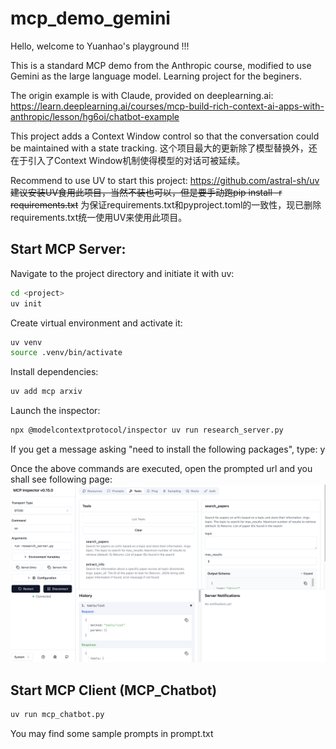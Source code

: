 # mcp_demo_gemini

Hello, welcome to Yuanhao's playground !!!

This is a standard MCP demo from the Anthropic course, modified to use Gemini as the large language model. Learning project for the beginers.

The origin example is with Claude, provided on deeplearning.ai: https://learn.deeplearning.ai/courses/mcp-build-rich-context-ai-apps-with-anthropic/lesson/hg6oi/chatbot-example

This project adds a Context Window control so that the conversation could be maintained with a state tracking.
这个项目最大的更新除了模型替换外，还在于引入了Context Window机制使得模型的对话可被延续。

Recommend to use UV to start this project: https://github.com/astral-sh/uv
~~建议安装UV食用此项目，当然不装也可以，但是要手动跑pip install -r requirements.txt~~
为保证requirements.txt和pyproject.toml的一致性，现已删除requirements.txt统一使用UV来使用此项目。

## Start MCP Server:
Navigate to the project directory and initiate it with uv:
```bash
cd <project>
uv init
```
Create virtual environment and activate it:
```bash
uv venv
source .venv/bin/activate
```
Install dependencies:
```bash
uv add mcp arxiv
```
Launch the inspector:
```bash
npx @modelcontextprotocol/inspector uv run research_server.py
```
If you get a message asking "need to install the following packages", type: y

Once the above commands are executed, open the prompted url and you shall see following page:
![inspector](inspector.png "inspector")

## Start MCP Client (MCP_Chatbot)
```bash
uv run mcp_chatbot.py
```
You may find some sample prompts in prompt.txt